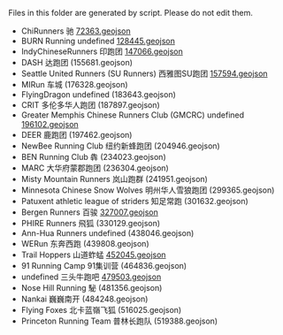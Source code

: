 Files in this folder are generated by script. Please do not edit them.
 - ChiRunners 驰 [72363.geojson](72363.geojson) 
 - BURN Running undefined [128445.geojson](128445.geojson) 
 - IndyChineseRunners 印跑团 [147066.geojson](147066.geojson) 
 - DASH 达跑团 (155681.geojson) 
 - Seattle United Runners (SU Runners) 西雅图SU跑团 [157594.geojson](157594.geojson) 
 - MIRun 车城 (176328.geojson) 
 - FlyingDragon undefined (183643.geojson) 
 - CRIT 多伦多华人跑团 (187897.geojson) 
 - Greater Memphis Chinese Runners Club (GMCRC) undefined [196102.geojson](196102.geojson) 
 - DEER 鹿跑团 (197462.geojson) 
 - NewBee Running Club 纽约新蜂跑团 (204946.geojson) 
 - BEN Running Club 犇 (234023.geojson) 
 - MARC 大华府蒙郡跑团 (236304.geojson) 
 - Misty Mountain Runners 岚山跑群 (241951.geojson) 
 - Minnesota Chinese Snow Wolves 明州华人雪狼跑团 (299365.geojson) 
 - Patuxent athletic league of striders 知足常跑 (301632.geojson) 
 - Bergen Runners 百骏 [327007.geojson](327007.geojson) 
 - PHIRE Runners 飛狐 (330129.geojson) 
 - Ann-Hua Runners undefined (438046.geojson) 
 - WERun 东奔西跑 (439808.geojson) 
 - Trail Hoppers 山道蚱蜢 [452045.geojson](452045.geojson) 
 - 91 Running Camp 91集训营 (464836.geojson) 
 - undefined 三头牛跑吧 [479503.geojson](479503.geojson) 
 - Nose Hill Running 駜 (481356.geojson) 
 - Nankai 巍巍南开 (484248.geojson) 
 - Flying Foxes 北卡蓝嶺飞狐 (516025.geojson) 
 - Princeton Running Team 普林长跑队 (519388.geojson) 
